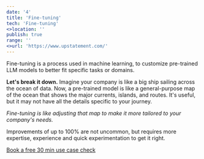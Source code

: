 ```yaml
---
date: '4'
title: 'Fine-tuning'
tech: 'Fine-tuning'
<>location: ''
publish: true
range: ''
<>url: 'https://www.upstatement.com/'
---
```

Fine-tuning is a process used in machine learning, to customize pre-trained LLM models to better fit specific tasks or domains. 

**Let's break it down.**  Imagine your company is like a big ship sailing across the ocean of data. Now, a pre-trained model is like a general-purpose map of the ocean that shows the major currents, islands, and routes. It's useful, but it may not have all the details specific to your journey. 

*Fine-tuning is like adjusting that map to make it more tailored to your company's needs.*

Improvements of up to 100% are not uncommon, but requires more expertise, experience and quick experimentation to get it right. 

<a target="_blank" href="https://app.reclaim.ai/m/enrique-de-cote/flexible-meeting"  class="xxsButton">Book a free 30 min use case check</a> 